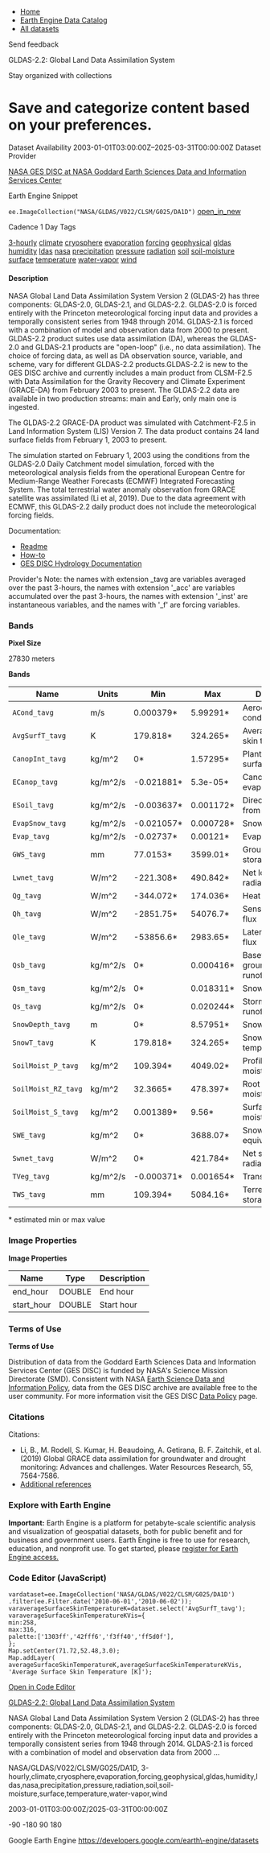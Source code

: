 



* [Home](https://developers.google.com/)
* [Earth Engine Data Catalog](https://developers.google.com/earth-engine/datasets)
* [All datasets](https://developers.google.com/earth-engine/datasets/catalog)





 
 
 Send feedback
 
 

GLDAS\-2\.2: Global Land Data Assimilation System


 
 Stay organized with collections
 

 
 Save and categorize content based on your preferences.
===================================================================================================================================================








Dataset Availability
2003\-01\-01T03:00:00Z–2025\-03\-31T00:00:00Z
Dataset Provider


[NASA GES DISC at NASA Goddard Earth Sciences Data and Information Services Center](https://doi.org/10.5067/TXBMLX370XX8)



Earth Engine Snippet


`ee.ImageCollection("NASA/GLDAS/V022/CLSM/G025/DA1D")` 
[open\_in\_new](https://code.earthengine.google.com/?scriptPath=Examples:Datasets/NASA/NASA_GLDAS_V022_CLSM_G025_DA1D)





Cadence
1 Day
Tags


[3\-hourly](/earth-engine/datasets/tags/3-hourly)
[climate](/earth-engine/datasets/tags/climate)
[cryosphere](/earth-engine/datasets/tags/cryosphere)
[evaporation](/earth-engine/datasets/tags/evaporation)
[forcing](/earth-engine/datasets/tags/forcing)
[geophysical](/earth-engine/datasets/tags/geophysical)
[gldas](/earth-engine/datasets/tags/gldas)
[humidity](/earth-engine/datasets/tags/humidity)
[ldas](/earth-engine/datasets/tags/ldas)
[nasa](/earth-engine/datasets/tags/nasa)
[precipitation](/earth-engine/datasets/tags/precipitation)
[pressure](/earth-engine/datasets/tags/pressure)
[radiation](/earth-engine/datasets/tags/radiation)
[soil](/earth-engine/datasets/tags/soil)
[soil\-moisture](/earth-engine/datasets/tags/soil-moisture)
[surface](/earth-engine/datasets/tags/surface)
[temperature](/earth-engine/datasets/tags/temperature)
[water\-vapor](/earth-engine/datasets/tags/water-vapor)
[wind](/earth-engine/datasets/tags/wind)








#### Description



NASA Global Land Data Assimilation System Version 2 (GLDAS\-2\) has three
components: GLDAS\-2\.0, GLDAS\-2\.1, and GLDAS\-2\.2\. GLDAS\-2\.0 is forced entirely
with the Princeton meteorological forcing input data and provides a temporally
consistent series from 1948 through 2014\. GLDAS\-2\.1 is forced with a combination
of model and observation data from 2000 to present. GLDAS\-2\.2 product suites use
data assimilation (DA), whereas the GLDAS\-2\.0 and GLDAS\-2\.1 products are
"open\-loop" (i.e., no data assimilation). The choice of forcing data, as well as
DA observation source, variable, and scheme, vary for different GLDAS\-2\.2
products.GLDAS\-2\.2 is new to the GES DISC archive and currently includes a main
product from CLSM\-F2\.5 with Data Assimilation for the Gravity Recovery and
Climate Experiment (GRACE\-DA) from February 2003 to present. The GLDAS\-2\.2
data are available in two production streams: main and Early, only main one
is ingested.


The GLDAS\-2\.2 GRACE\-DA product was simulated with Catchment\-F2\.5 in Land
Information System (LIS) Version 7\. The data product contains 24 land
surface fields from February 1, 2003 to present.


The simulation started on February 1, 2003 using the conditions from the
GLDAS\-2\.0 Daily Catchment model simulation, forced with the meteorological
analysis fields from the operational European Centre for Medium\-Range
Weather Forecasts (ECMWF) Integrated Forecasting System. The total
terrestrial water anomaly observation from GRACE satellite was assimilated
(Li et al, 2019\). Due to the data agreement with ECMWF, this GLDAS\-2\.2 daily
product does not include the meteorological forcing fields.


Documentation:


* [Readme](https://hydro1.gesdisc.eosdis.nasa.gov/data/GLDAS/GLDAS_CLSM025_DA1_D.2.2/doc/README_GLDAS2.pdf)
* [How\-to](https://disc.gsfc.nasa.gov/information/howto?tags=hydrology)
* [GES DISC Hydrology Documentation](https://disc.gsfc.nasa.gov/information/documents?title=Hydrology%20Documentation)


Provider's Note: the names with extension \_tavg are variables
averaged over the past 3\-hours, the names with extension '\_acc' are
variables accumulated over the past 3\-hours, the names with extension
'\_inst' are instantaneous variables, and the names with '\_f' are
forcing variables.





### Bands



**Pixel Size**
  
27830 meters



**Bands**




| Name | Units | Min | Max | Description |
| --- | --- | --- | --- | --- |
| `ACond_tavg` | m/s | 0\.000379\* | 5\.99291\* | Aerodynamic conductance |
| `AvgSurfT_tavg` | K | 179\.818\* | 324\.265\* | Average surface skin temperature |
| `CanopInt_tavg` | kg/m^2 | 0\* | 1\.57295\* | Plant canopy surface water |
| `ECanop_tavg` | kg/m^2/s | \-0\.021881\* | 5\.3e\-05\* | Canopy water evaporation |
| `ESoil_tavg` | kg/m^2/s | \-0\.003637\* | 0\.001172\* | Direct evaporation from bare soil |
| `EvapSnow_tavg` | kg/m^2/s | \-0\.021057\* | 0\.000728\* | Snow Evaporation |
| `Evap_tavg` | kg/m^2/s | \-0\.02737\* | 0\.00121\* | Evapotranspiration |
| `GWS_tavg` | mm | 77\.0153\* | 3599\.01\* | Ground water storage |
| `Lwnet_tavg` | W/m^2 | \-221\.308\* | 490\.842\* | Net long\-wave radiation flux |
| `Qg_tavg` | W/m^2 | \-344\.072\* | 174\.036\* | Heat flux |
| `Qh_tavg` | W/m^2 | \-2851\.75\* | 54076\.7\* | Sensible heat net flux |
| `Qle_tavg` | W/m^2 | \-53856\.6\* | 2983\.65\* | Latent heat net flux |
| `Qsb_tavg` | kg/m^2/s | 0\* | 0\.000416\* | Baseflow\-groundwater runoff |
| `Qsm_tavg` | kg/m^2/s | 0\* | 0\.018311\* | Snow melt |
| `Qs_tavg` | kg/m^2/s | 0\* | 0\.020244\* | Storm surface runoff |
| `SnowDepth_tavg` | m | 0\* | 8\.57951\* | Snow depth |
| `SnowT_tavg` | K | 179\.818\* | 324\.265\* | Snow Surface temperature |
| `SoilMoist_P_tavg` | kg/m^2 | 109\.394\* | 4049\.02\* | Profile Soil moisture |
| `SoilMoist_RZ_tavg` | kg/m^2 | 32\.3665\* | 478\.397\* | Root Zone Soil moisture |
| `SoilMoist_S_tavg` | kg/m^2 | 0\.001389\* | 9\.56\* | Surface Soil moisture |
| `SWE_tavg` | kg/m^2 | 0\* | 3688\.07\* | Snow depth water equivalent |
| `Swnet_tavg` | W/m^2 | 0\* | 421\.784\* | Net short wave radiation flux |
| `TVeg_tavg` | kg/m^2/s | \-0\.000371\* | 0\.001654\* | Transpiration |
| `TWS_tavg` | mm | 109\.394\* | 5084\.16\* | Terrestrial water storage |


 \* estimated min or max value


### Image Properties


**Image Properties**




| Name | Type | Description |
| --- | --- | --- |
| end\_hour | DOUBLE | End hour |
| start\_hour | DOUBLE | Start hour |




### Terms of Use


**Terms of Use**


Distribution of data from the Goddard Earth Sciences
Data and Information Services Center (GES DISC) is funded by NASA's
Science Mission Directorate (SMD). Consistent with NASA [Earth
Science Data and Information Policy](https://www.earthdata.nasa.gov/engage/open-data-services-and-software/data-and-information-policy/),
data from the GES DISC archive are available free to the user community.
For more information visit the GES DISC [Data Policy](https://disc.sci.gsfc.nasa.gov/citing)
page.




### Citations



Citations:
* Li, B., M. Rodell, S. Kumar, H. Beaudoing, A. Getirana, B. F. Zaitchik, et
al. (2019\) Global GRACE data assimilation for groundwater and drought
monitoring: Advances and challenges. Water Resources Research, 55,
7564\-7586\.
* [Additional references](https://ldas.gsfc.nasa.gov/gldas/GLDASpublications.php)





### Explore with Earth Engine


**Important:** 
 Earth Engine is a platform for petabyte\-scale scientific analysis and visualization of
 geospatial datasets, both for public benefit and for business and government users.
 Earth Engine is free to use for research, education, and nonprofit use. To get started, please
 [register for Earth Engine access.](https://console.cloud.google.com/earth-engine)



### Code Editor (JavaScript)



```
vardataset=ee.ImageCollection('NASA/GLDAS/V022/CLSM/G025/DA1D')
.filter(ee.Filter.date('2010-06-01','2010-06-02'));
varaverageSurfaceSkinTemperatureK=dataset.select('AvgSurfT_tavg');
varaverageSurfaceSkinTemperatureKVis={
min:258,
max:316,
palette:['1303ff','42fff6','f3ff40','ff5d0f'],
};
Map.setCenter(71.72,52.48,3.0);
Map.addLayer(
averageSurfaceSkinTemperatureK,averageSurfaceSkinTemperatureKVis,
'Average Surface Skin Temperature [K]');
```



[Open in Code Editor](https://code.earthengine.google.com/?scriptPath=Examples:Datasets/NASA/NASA_GLDAS_V022_CLSM_G025_DA1D)


[GLDAS\-2\.2: Global Land Data Assimilation System](/earth-engine/datasets/catalog/NASA_GLDAS_V022_CLSM_G025_DA1D)

NASA Global Land Data Assimilation System Version 2 (GLDAS\-2\) has three components: GLDAS\-2\.0, GLDAS\-2\.1, and GLDAS\-2\.2\. GLDAS\-2\.0 is forced entirely with the Princeton meteorological forcing input data and provides a temporally consistent series from 1948 through 2014\. GLDAS\-2\.1 is forced with a combination of model and observation data from 2000 …

 NASA/GLDAS/V022/CLSM/G025/DA1D,
 3\-hourly,climate,cryosphere,evaporation,forcing,geophysical,gldas,humidity,ldas,nasa,precipitation,pressure,radiation,soil,soil\-moisture,surface,temperature,water\-vapor,wind

2003\-01\-01T03:00:00Z/2025\-03\-31T00:00:00Z



 \-90 \-180 90 180
 



Google Earth Engine
https://developers.google.com/earth\-engine/datasets








